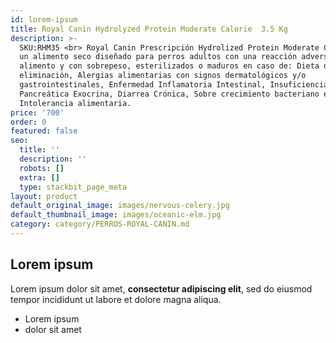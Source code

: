 ```yaml
---
id: lorem-ipsum
title: Royal Canin Hydrolyzed Protein Moderate Calorie  3.5 Kg
description: >-
  SKU:RHM35 <br> Royal Canin Prescripción Hydrolized Protein Moderate Calorie es
  un alimento seco diseñado para perros adultos con una reacción adversa al
  alimento y con sobrepeso, esterilizados o maduros en caso de: Dieta de
  eliminación, Alergias alimentarias con signos dermatológicos y/o
  gastrointestinales, Enfermedad Inflamatoria Intestinal, Insuficiencia
  Pancreática Exocrina, Diarrea Crónica, Sobre crecimiento bacteriano e
  Intolerancia alimentaria.
price: '700'
order: 0
featured: false
seo:
  title: ''
  description: ''
  robots: []
  extra: []
  type: stackbit_page_meta
layout: product
default_original_image: images/nervous-celery.jpg
default_thumbnail_image: images/oceanic-elm.jpg
category: category/PERROS-ROYAL-CANIN.md
---
```

## Lorem ipsum

Lorem ipsum dolor sit amet, **consectetur adipiscing elit**, sed do eiusmod tempor incididunt ut labore et dolore magna aliqua.

- Lorem ipsum
- dolor sit amet